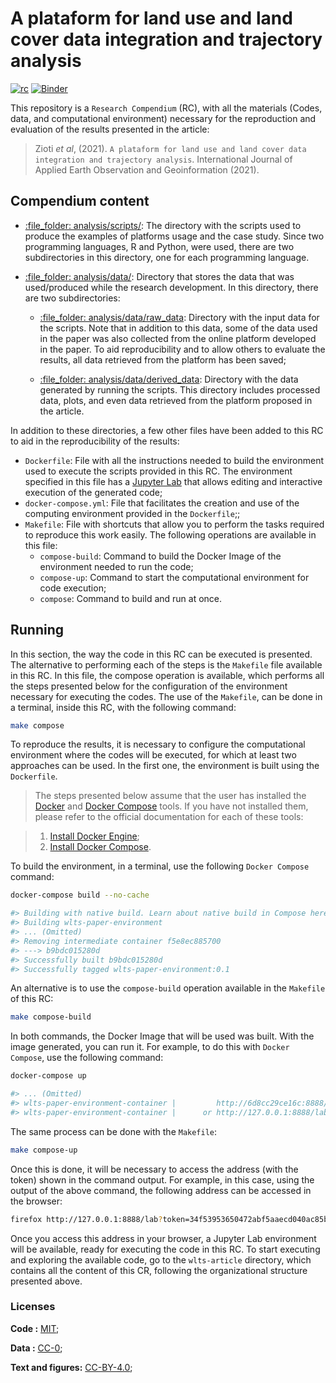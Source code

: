 
# A plataform for land use and land cover data integration and trajectory analysis

[![rc](https://img.shields.io/badge/research%20compendium-ready-brightgreen)](#)
[![Binder](https://mybinder.org/badge_logo.svg)](https://mybinder.org/v2/gh/M3nin0/wlts-compendium/HEAD)

This repository is a `Research Compendium` (RC), with all the materials
(Codes, data, and computational environment) necessary for the
reproduction and evaluation of the results presented in the article:

> Zioti *et al*, (2021).
> `A plataform for land use and land cover data integration and trajectory analysis`.
> International Journal of Applied Earth Observation and Geoinformation
> (2021).

## Compendium content

-   [:file\_folder: analysis/scripts/](analysis/scripts/): The directory
    with the scripts used to produce the examples of platforms usage and
    the case study. Since two programming languages, R and Python, were
    used, there are two subdirectories in this directory, one for each
    programming language.

-   [:file\_folder: analysis/data/](analysis/data/): Directory that
    stores the data that was used/produced while the research
    development. In this directory, there are two subdirectories:

    -   [:file\_folder:
        analysis/data/raw\_data](analysis/data/raw_data): Directory with
        the input data for the scripts. Note that in addition to this
        data, some of the data used in the paper was also collected from
        the online platform developed in the paper. To aid
        reproducibility and to allow others to evaluate the results, all
        data retrieved from the platform has been saved;

    -   [:file\_folder:
        analysis/data/derived\_data](analysis/data/derived_data):
        Directory with the data generated by running the scripts. This
        directory includes processed data, plots, and even data
        retrieved from the platform proposed in the article.

In addition to these directories, a few other files have been added to
this RC to aid in the reproducibility of the results:

-   `Dockerfile`: File with all the instructions needed to build the
    environment used to execute the scripts provided in this RC. The
    environment specified in this file has a [Jupyter
    Lab](https://jupyterlab.readthedocs.io/en/stable/) that allows
    editing and interactive execution of the generated code;
-   `docker-compose.yml`: File that facilitates the creation and use of
    the computing environment provided in the `Dockerfile`;;
-   `Makefile`: File with shortcuts that allow you to perform the tasks
    required to reproduce this work easily. The following operations are
    available in this file:
    -   `compose-build`: Command to build the Docker Image of the
        environment needed to run the code;
    -   `compose-up`: Command to start the computational environment for
        code execution;
    -   `compose`: Command to build and run at once.

## Running

In this section, the way the code in this RC can be executed is
presented. The alternative to performing each of the steps is the
`Makefile` file available in this RC. In this file, the compose
operation is available, which performs all the steps presented below for
the configuration of the environment necessary for executing the codes.
The use of the `Makefile`, can be done in a terminal, inside this RC,
with the following command:

``` sh
make compose
```

To reproduce the results, it is necessary to configure the computational
environment where the codes will be executed, for which at least two
approaches can be used. In the first one, the environment is built using
the `Dockerfile`.

> The steps presented below assume that the user has installed the
> [Docker](https://www.docker.com/) and [Docker
> Compose](https://docs.docker.com/compose/) tools. If you have not
> installed them, please refer to the official documentation for each of
> these tools:

> 1.  [Install Docker Engine](https://docs.docker.com/engine/install/);
> 2.  [Install Docker
>     Compose](https://docs.docker.com/compose/install/).

To build the environment, in a terminal, use the following
`Docker Compose` command:

``` sh
docker-compose build --no-cache

#> Building with native build. Learn about native build in Compose here: https://docs.docker.com/go/compose-native-build/
#> Building wlts-paper-environment
#> ... (Omitted)
#> Removing intermediate container f5e8ec885700
#> ---> b9bdc015280d
#> Successfully built b9bdc015280d
#> Successfully tagged wlts-paper-environment:0.1
```

An alternative is to use the `compose-build` operation available in the
`Makefile` of this RC:

``` sh
make compose-build
```

In both commands, the Docker Image that will be used was built. With the
image generated, you can run it. For example, to do this with
`Docker Compose`, use the following command:

``` sh
docker-compose up

#> ... (Omitted)
#> wlts-paper-environment-container |         http://6d8cc29ce16c:8888/lab?token=34f53953650472abf5aaecd040ac85b68992ef470a74bcc8
#> wlts-paper-environment-container |      or http://127.0.0.1:8888/lab?token=34f53953650472abf5aaecd040ac85b68992ef470a74bcc8
```

The same process can be done with the `Makefile`:

``` sh
make compose-up
```

Once this is done, it will be necessary to access the address (with the
token) shown in the command output. For example, in this case, using the
output of the above command, the following address can be accessed in
the browser:

``` sh
firefox http://127.0.0.1:8888/lab?token=34f53953650472abf5aaecd040ac85b68992ef470a74bcc8
```

Once you access this address in your browser, a Jupyter Lab environment
will be available, ready for executing the code in this RC. To start
executing and exploring the available code, go to the `wlts-article`
directory, which contains all the content of this CR, following the
organizational structure presented above.

### Licenses

**Code :** [MIT](LICENSE);

**Data :** [CC-0](http://creativecommons.org/publicdomain/zero/1.0/);

**Text and figures:**
[CC-BY-4.0](http://creativecommons.org/licenses/by/4.0/);
